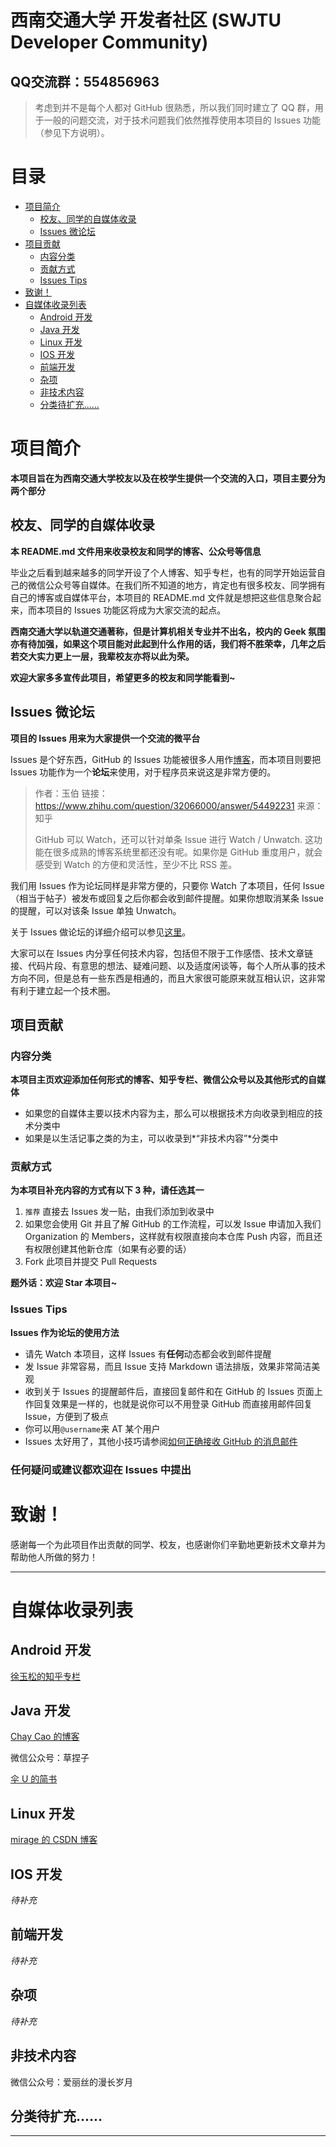# 西南交通大学 开发者社区 (SWJTU Developer Community)

## QQ交流群：554856963

> 考虑到并不是每个人都对 GitHub 很熟悉，所以我们同时建立了 QQ 群，用于一般的问题交流，对于技术问题我们依然推荐使用本项目的 Issues 功能（参见下方说明）。


# 目录

* [项目简介](#项目简介)
	* [校友、同学的自媒体收录](#校友同学的自媒体收录)
	* [Issues 微论坛](#issues-微论坛)
* [项目贡献](#项目贡献)
	* [内容分类](#内容分类)
	* [贡献方式](#贡献方式)
	* [Issues Tips](#issues-tips)
* [致谢！](#致谢)
* [自媒体收录列表](#自媒体收录列表)
	* [Android 开发](#android-开发)
	* [Java 开发](#java-开发)
	* [Linux 开发](#linux-开发)
	* [IOS 开发](#ios-开发)
	* [前端开发](#前端开发)
	* [杂项](#杂项)
	* [非技术内容](#非技术内容)
	* [分类待扩充......](#分类待扩充)

# 项目简介

**本项目旨在为西南交通大学校友以及在校学生提供一个交流的入口，项目主要分为两个部分**

## 校友、同学的自媒体收录

**本 README.md 文件用来收录校友和同学的博客、公众号等信息**

毕业之后看到越来越多的同学开设了个人博客、知乎专栏，也有的同学开始运营自己的微信公众号等自媒体。在我们所不知道的地方，肯定也有很多校友、同学拥有自己的博客或自媒体平台，本项目的 README.md 文件就是想把这些信息聚合起来，而本项目的 Issues 功能区将成为大家交流的起点。

**西南交通大学以轨道交通著称，但是计算机相关专业并不出名，校内的 Geek 氛围亦有待加强，如果这个项目能对此起到什么作用的话，我们将不胜荣幸，几年之后若交大实力更上一层，我辈校友亦将以此为荣。**

**欢迎大家多多宣传此项目，希望更多的校友和同学能看到~**

## Issues 微论坛

**项目的 Issues 用来为大家提供一个交流的微平台**

Issues 是个好东西，GitHub 的 Issues 功能被很多人用作[博客](https://github.com/lifesinger/blog/issues)，而本项目则要把 Issues 功能作为一个**论坛**来使用，对于程序员来说这是非常方便的。

> 作者：玉伯 链接：https://www.zhihu.com/question/32066000/answer/54492231 来源：知乎
>
> GitHub 可以 Watch，还可以针对单条 Issue 进行 Watch / Unwatch. 这功能在很多成熟的博客系统里都还没有呢。如果你是 GitHub 重度用户，就会感受到 Watch 的方便和灵活性，至少不比 RSS 差。

我们用 Issues 作为论坛同样是非常方便的，只要你 Watch 了本项目，任何 Issue （相当于帖子）被发布或回复之后你都会收到邮件提醒。如果你想取消某条 Issue 的提醒，可以对该条 Issue 单独 Unwatch。

关于 Issues 做论坛的详细介绍可以参见[这里](https://github.com/SWJTU-Developer/SWJTU-Developer/issues/1)。

大家可以在 Issues 内分享任何技术内容，包括但不限于工作感悟、技术文章链接、代码片段、有意思的想法、疑难问题、以及适度闲谈等，每个人所从事的技术方向不同，但是总有一些东西是相通的，而且大家很可能原来就互相认识，这非常有利于建立起一个技术圈。

## 项目贡献

### 内容分类

**本项目主页欢迎添加任何形式的博客、知乎专栏、微信公众号以及其他形式的自媒体**

* 如果您的自媒体主要以技术内容为主，那么可以根据技术方向收录到相应的技术分类中
* 如果是以生活记事之类的为主，可以收录到*“非技术内容”*分类中

### 贡献方式

**为本项目补充内容的方式有以下 3 种，请任选其一**

1. `推荐` 直接去 Issues 发一贴，由我们添加到收录中
2. 如果您会使用 Git 并且了解 GitHub 的工作流程，可以发 Issue 申请加入我们 Organization 的 Members，这样就有权限直接向本仓库 Push 内容，而且还有权限创建其他新仓库（如果有必要的话）
3. Fork 此项目并提交 Pull Requests

**题外话：欢迎 Star 本项目~**

### Issues Tips

**Issues 作为论坛的使用方法**

* 请先 Watch 本项目，这样 Issues 有**任何**动态都会收到邮件提醒
* 发 Issue 非常容易，而且 Issue 支持 Markdown 语法排版，效果非常简洁美观
* 收到关于 Issues 的提醒邮件后，直接回复邮件和在 GitHub 的 Issues 页面上作回复效果是一样的，也就是说你可以不用登录 GitHub 而直接用邮件回复 Issue，方便到了极点
* 你可以用`@username`来 AT 某个用户
* Issues 太好用了，其他小技巧请参阅[如何正确接收 GitHub 的消息邮件](https://github.com/cssmagic/blog/issues/49)

### 任何疑问或建议都欢迎在 Issues 中提出

# 致谢！

感谢每一个为此项目作出贡献的同学、校友，也感谢你们辛勤地更新技术文章并为帮助他人所做的努力！

---

# 自媒体收录列表

## Android 开发

[徐玉松的知乎专栏](https://zhuanlan.zhihu.com/c_51051095)

## Java 开发

[Chay Cao 的博客](https://chaycao.github.io/)

微信公众号：草捏子

[伞 U 的简书](http://www.jianshu.com/users/b18fc0012e56/latest_articles)

## Linux 开发

[mirage 的 CSDN 博客](http://blog.csdn.net/mirage1993)

## IOS 开发

*待补充*

## 前端开发

*待补充*

## 杂项

*待补充*

## 非技术内容

微信公众号：爱丽丝的漫长岁月

## 分类待扩充......

---
